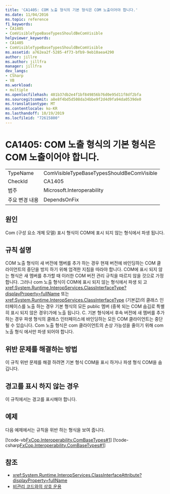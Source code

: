 ```yaml
---
title: 'CA1405: COM 노출 형식의 기본 형식은 COM 노출이어야 합니다.'
ms.date: 11/04/2016
ms.topic: reference
f1_keywords:
- CA1405
- ComVisibleTypeBaseTypesShouldBeComVisible
helpviewer_keywords:
- CA1405
- ComVisibleTypeBaseTypesShouldBeComVisible
ms.assetid: a762ea2f-5285-4f73-bfb9-9eb10aea4290
author: jillre
ms.author: jillfra
manager: jillfra
dev_langs:
- CSharp
- VB
ms.workload:
- multiple
ms.openlocfilehash: 401b37db2e4f1bf849856b76d0e95d11f8df2bfa
ms.sourcegitcommit: a8e8f4bd5d508da34bbe9f2d4d9fa94da0539de0
ms.translationtype: MT
ms.contentlocale: ko-KR
ms.lasthandoff: 10/19/2019
ms.locfileid: "72615800"
---
```

# <a name="ca1405-com-visible-type-base-types-should-be-com-visible"></a>CA1405: COM 노출 형식의 기본 형식은 COM 노출이어야 합니다.

|||
|-|-|
|TypeName|ComVisibleTypeBaseTypesShouldBeComVisible|
|CheckId|CA1405|
|범주|Microsoft.Interoperability|
|주요 변경 내용|DependsOnFix|

## <a name="cause"></a>원인
Com (구성 요소 개체 모델) 표시 형식이 COM에 표시 되지 않는 형식에서 파생 됩니다.

## <a name="rule-description"></a>규칙 설명
COM 노출 형식이 새 버전에 멤버를 추가 하는 경우 현재 버전에 바인딩하는 COM 클라이언트의 중단을 방지 하기 위해 엄격한 지침을 따라야 합니다. COM에 표시 되지 않는 형식은 새 멤버를 추가할 때 이러한 COM 버전 관리 규칙을 따르지 않을 것으로 가정 합니다. 그러나 com 노출 형식이 COM에 표시 되지 않는 형식에서 파생 되 고 <xref:System.Runtime.InteropServices.ClassInterfaceType?displayProperty=fullName> 또는 <xref:System.Runtime.InteropServices.ClassInterfaceType> (기본값)의 클래스 인터페이스를 노출 하는 경우 기본 형식의 모든 public 멤버 (중복 되는 COM 숨김로 특별히 표시 되지 않은 경우)가에 노출 됩니다. C. 기본 형식에서 후속 버전에 새 멤버를 추가 하는 경우 파생 형식의 클래스 인터페이스에 바인딩하는 모든 COM 클라이언트는 중단 될 수 있습니다. Com 노출 형식은 com 클라이언트의 손상 가능성을 줄이기 위해 com 노출 형식 에서만 파생 되어야 합니다.

## <a name="how-to-fix-violations"></a>위반 문제를 해결하는 방법
이 규칙 위반 문제를 해결 하려면 기본 형식 COM을 표시 하거나 파생 형식 COM을 숨깁니다.

## <a name="when-to-suppress-warnings"></a>경고를 표시 하지 않는 경우
이 규칙에서는 경고를 표시해야 합니다.

## <a name="example"></a>예제
다음 예제에서는 규칙을 위반 하는 형식을 보여 줍니다.

[!code-vb[FxCop.Interoperability.ComBaseTypes#1](../code-quality/codesnippet/VisualBasic/ca1405-com-visible-type-base-types-should-be-com-visible_1.vb)]
[!code-csharp[FxCop.Interoperability.ComBaseTypes#1](../code-quality/codesnippet/CSharp/ca1405-com-visible-type-base-types-should-be-com-visible_1.cs)]

## <a name="see-also"></a>참조

- <xref:System.Runtime.InteropServices.ClassInterfaceAttribute?displayProperty=fullName>
- [비관리 코드와의 상호 운용](/dotnet/framework/interop/index)
